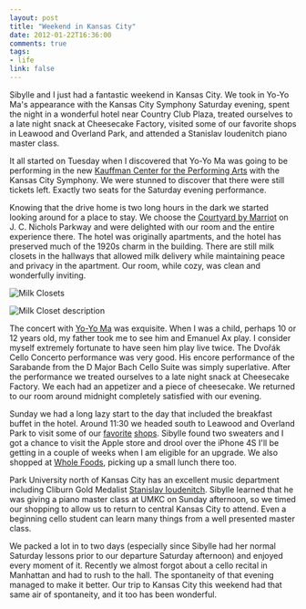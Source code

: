 ```yaml
---
layout: post
title: "Weekend in Kansas City"
date: 2012-01-22T16:36:00
comments: true
tags:
- life
link: false
---
```

Sibylle and I just had a fantastic weekend in Kansas City. We took in Yo-Yo Ma's appearance with the Kansas City Symphony Saturday evening, spent the night in a wonderful hotel near Country Club Plaza, treated ourselves to a late night snack at Cheesecake Factory, visited some of our favorite shops in Leawood and Overland Park, and attended a Stanislav Ioudenitch piano master class.

It all started on Tuesday when I discovered that Yo-Yo Ma was going to be performing in the new [Kauffman Center for the Performing Arts](http://www.kauffmancenter.org/ "Kauffman Center") with the Kansas City Symphony. We were stunned to discover that there were still tickets left. Exactly two seats for the Saturday evening performance. 

Knowing that the drive home is two long hours in the dark we started looking around for a place to stay. We choose the [Courtyard by Marriot](http://www.marriott.com/hotels/travel/mcicp-courtyard-kansas-city-country-club-plaza/ "Courtyard Kansas City Country Club Plaza") on J. C. Nichols Parkway and were delighted with our room and the entire experience there. The hotel was originally apartments, and the hotel has preserved much of the 1920s charm in the building. There are still milk closets in the hallways that allowed milk delivery while maintaining peace and privacy in the apartment. Our room, while cozy, was clean and wonderfully inviting. 

![Milk Closets](https://zanshin.net/images/milkClosets.jpg) 

![Milk Closet description](https://zanshin.net/images/milkClosetDescription.jpg) 

The concert with [Yo-Yo Ma](http://cello.zanshin.net/2012/01/22/yo-yo-ma "Yo-Yo Ma") was exquisite. When I was a child, perhaps 10 or 12 years old, my father took me to see him and Emanuel Ax play. I consider myself extremely fortunate to have seen him play live twice. The Dvořák Cello Concerto performance was very good. His encore performance of the Sarabande from the D Major Bach Cello Suite was simply superlative. After the performance we treated ourselves to a late night snack at Cheesecake Factory. We each had an appetizer and a piece of cheesecake. We returned to our room around midnight completely satisfied with our evening.

Sunday we had a long lazy start to the day that included the breakfast buffet in the hotel. Around 11:30 we headed south to Leawood and Overland Park to visit some of our [favorite](http://www.towncenterplaza.com/store/coldwater-creek/7790/2138806547 "Colwater Creek") [shops](http://www.apple.com/retail/leawood/ "Apple"). Sibylle found two sweaters and I got a chance to visit the Apple store and drool over the iPhone 4S I'll be getting in a couple of weeks when I am eligible for an upgrade. We also shopped at [Whole Foods](http://wholefoodsmarket.com/stores/overlandpark/ "Whole Foods Overland Park"), picking up a small lunch there too.

Park University north of Kansas City has an excellent music department including Cliburn Gold Medalist [Stanislav Ioudenitch](http://www.park.edu/icm/ioudenitch.shtml "Stansilav Ioudenitch"). Sibylle learned that he was giving a piano master class at UMKC on Sunday afternoon, so we timed our shopping to allow us to return to central Kansas City to attend. Even a beginning cello student can learn many things from a well presented master class.

We packed a lot in to two days (especially since Sibylle had her normal Saturday lessons prior to our departure Saturday afternoon) and enjoyed every moment of it. Recently we almost forgot about a cello recital in Manhattan and had to rush to the hall. The spontaneity of that evening managed to make it better. Our trip to Kansas City this weekend had that same air of spontaneity, and it too has been wonderful.  
